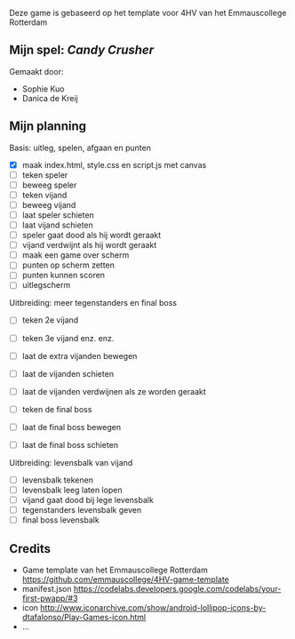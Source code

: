 Deze game is gebaseerd op het template voor 4HV van het Emmauscollege Rotterdam

## Mijn spel: *Candy Crusher*
Gemaakt door:
- Sophie Kuo
- Danica de Kreij

## Mijn planning

Basis: uitleg, spelen, afgaan en punten
- [x] maak index.html, style.css en script.js met canvas
- [ ] teken speler
- [ ] beweeg speler
- [ ] teken vijand
- [ ] beweeg vijand
- [ ] laat speler schieten
- [ ] laat vijand schieten
- [ ] speler gaat dood als hij wordt geraakt
- [ ] vijand verdwijnt als hij wordt geraakt
- [ ] maak een game over scherm
- [ ] punten op scherm zetten
- [ ] punten kunnen scoren
- [ ] uitlegscherm

Uitbreiding: meer tegenstanders en final boss
- [ ] teken 2e vijand
- [ ] teken 3e vijand enz. enz.
- [ ] laat de extra vijanden bewegen
- [ ] laat de vijanden schieten
- [ ] laat de vijanden verdwijnen als ze worden geraakt
- [ ] teken de final boss 
- [ ] laat de final boss bewegen
- [ ] laat de final boss schieten


Uitbreiding: levensbalk van vijand
- [ ] levensbalk tekenen
- [ ] levensbalk leeg laten lopen
- [ ] vijand gaat dood bij lege levensbalk
- [ ] tegenstanders levensbalk geven
- [ ] final boss levensbalk

## Credits
- Game template van het Emmauscollege Rotterdam https://github.com/emmauscollege/4HV-game-template
- manifest.json https://codelabs.developers.google.com/codelabs/your-first-pwapp/#3
- icon http://www.iconarchive.com/show/android-lollipop-icons-by-dtafalonso/Play-Games-icon.html
- ...
